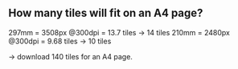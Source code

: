 ## How many tiles will fit on an A4 page? 

297mm = 3508px @300dpi = 13.7 tiles -> 14 tiles
210mm = 2480px @300dpi = 9.68 tiles -> 10 tiles

-> download 140 tiles for an A4 page. 

